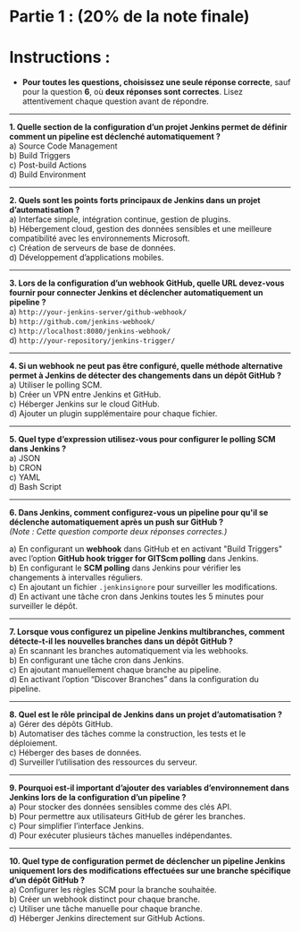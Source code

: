 # Partie 1 : (20% de la note finale)

# **Instructions :**  
- **Pour toutes les questions, choisissez une seule réponse correcte**, sauf pour la question **6**, où **deux réponses sont correctes**. Lisez attentivement chaque question avant de répondre.

---

**1. Quelle section de la configuration d’un projet Jenkins permet de définir comment un pipeline est déclenché automatiquement ?**  
a) Source Code Management  
b) Build Triggers  
c) Post-build Actions  
d) Build Environment  

---

**2. Quels sont les points forts principaux de Jenkins dans un projet d’automatisation ?**  
a) Interface simple, intégration continue, gestion de plugins.  
b) Hébergement cloud, gestion des données sensibles et une meilleure compatibilité avec les environnements Microsoft.  
c) Création de serveurs de base de données.  
d) Développement d’applications mobiles.  

---

**3. Lors de la configuration d’un webhook GitHub, quelle URL devez-vous fournir pour connecter Jenkins et déclencher automatiquement un pipeline ?**  
a) `http://your-jenkins-server/github-webhook/`  
b) `http://github.com/jenkins-webhook/`  
c) `http://localhost:8080/jenkins-webhook/`  
d) `http://your-repository/jenkins-trigger/`  

---

**4. Si un webhook ne peut pas être configuré, quelle méthode alternative permet à Jenkins de détecter des changements dans un dépôt GitHub ?**  
a) Utiliser le polling SCM.  
b) Créer un VPN entre Jenkins et GitHub.  
c) Héberger Jenkins sur le cloud GitHub.  
d) Ajouter un plugin supplémentaire pour chaque fichier.  

---

**5. Quel type d’expression utilisez-vous pour configurer le polling SCM dans Jenkins ?**  
a) JSON  
b) CRON  
c) YAML  
d) Bash Script  

---

**6. Dans Jenkins, comment configurez-vous un pipeline pour qu'il se déclenche automatiquement après un push sur GitHub ?**  
*(Note : Cette question comporte deux réponses correctes.)*

a) En configurant un **webhook** dans GitHub et en activant "Build Triggers" avec l’option **GitHub hook trigger for GITScm polling** dans Jenkins.  
b) En configurant le **SCM polling** dans Jenkins pour vérifier les changements à intervalles réguliers.  
c) En ajoutant un fichier `.jenkinsignore` pour surveiller les modifications.  
d) En activant une tâche cron dans Jenkins toutes les 5 minutes pour surveiller le dépôt.

---

**7. Lorsque vous configurez un pipeline Jenkins multibranches, comment détecte-t-il les nouvelles branches dans un dépôt GitHub ?**  
a) En scannant les branches automatiquement via les webhooks.  
b) En configurant une tâche cron dans Jenkins.  
c) En ajoutant manuellement chaque branche au pipeline.  
d) En activant l’option “Discover Branches” dans la configuration du pipeline.  

---

**8. Quel est le rôle principal de Jenkins dans un projet d’automatisation ?**  
a) Gérer des dépôts GitHub.  
b) Automatiser des tâches comme la construction, les tests et le déploiement.  
c) Héberger des bases de données.  
d) Surveiller l’utilisation des ressources du serveur.  

---

**9. Pourquoi est-il important d’ajouter des variables d’environnement dans Jenkins lors de la configuration d’un pipeline ?**  
a) Pour stocker des données sensibles comme des clés API.  
b) Pour permettre aux utilisateurs GitHub de gérer les branches.  
c) Pour simplifier l’interface Jenkins.  
d) Pour exécuter plusieurs tâches manuelles indépendantes.  

---

**10. Quel type de configuration permet de déclencher un pipeline Jenkins uniquement lors des modifications effectuées sur une branche spécifique d’un dépôt GitHub ?**  
a) Configurer les règles SCM pour la branche souhaitée.  
b) Créer un webhook distinct pour chaque branche.  
c) Utiliser une tâche manuelle pour chaque branche.  
d) Héberger Jenkins directement sur GitHub Actions.  
